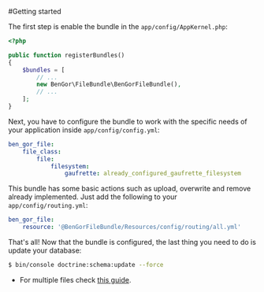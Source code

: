 #Getting started

The first step is enable the bundle in the `app/config/AppKernel.php`:
```php
<?php

public function registerBundles()
{
    $bundles = [
        // ...
        new BenGor\FileBundle\BenGorFileBundle(),
        // ...
    ];
}
```

Next, you have to configure the bundle to work with the specific needs of your application inside
`app/config/config.yml`:
```yml
ben_gor_file:
    file_class:
        file:
            filesystem:
                gaufrette: already_configured_gaufrette_filesystem
```

This bundle has some basic actions such as upload, overwrite and remove already implemented. Just add the following
to your `app/config/routing.yml`:
```yml
ben_gor_file:
    resource: '@BenGorFileBundle/Resources/config/routing/all.yml'
```

That's all! Now that the bundle is configured, the last thing you need to do is update your database:
```bash
$ bin/console doctrine:schema:update --force
```

- For multiple files check [this guide](multiple_files.md).
